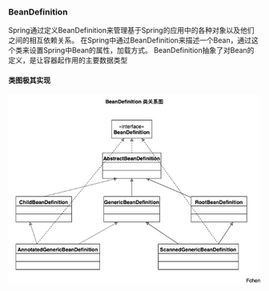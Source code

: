 ### BeanDefinition

Spring通过定义BeanDefinition来管理基于Spring的应用中的各种对象以及他们之间的相互依赖关系。
在Spring中通过BeanDefinition来描述一个Bean，通过这个类来设置Spring中Bean的属性，加载方式。
BeanDefinition抽象了对Bean的定义，是让容器起作用的主要数据类型

#### 类图极其实现
<div align="center">
    <img src="https://github.com/FunCheney/spring/blob/master/spring-src-read/src/main/java/my/image/bean/BeanDefinition_class.jpg">
 </div>








